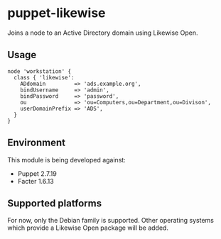 # puppet-likewise

Joins a node to an Active Directory domain using Likewise Open.

## Usage

    node 'workstation' {
      class { 'likewise': 
        ADdomain         => 'ads.example.org',
        bindUsername     => 'admin',
        bindPassword     => 'password',
        ou               => 'ou=Computers,ou=Department,ou=Divison',
        userDomainPrefix => 'ADS',
      }
    }

## Environment

This module is being developed against:

  * Puppet 2.7.19
  * Facter 1.6.13

## Supported platforms

For now, only the Debian family is supported. Other operating systems which provide a Likewise Open package will be added.
